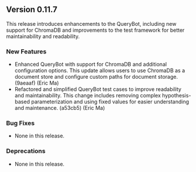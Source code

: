 ## Version 0.11.7

This release introduces enhancements to the QueryBot, including new support for ChromaDB and improvements to the test framework for better maintainability and readability.

### New Features

- Enhanced QueryBot with support for ChromaDB and additional configuration options. This update allows users to use ChromaDB as a document store and configure custom paths for document storage. (9aeaaf) (Eric Ma)
- Refactored and simplified QueryBot test cases to improve readability and maintainability. This change includes removing complex hypothesis-based parameterization and using fixed values for easier understanding and maintenance. (a53cb5) (Eric Ma)

### Bug Fixes

- None in this release.

### Deprecations

- None in this release.
